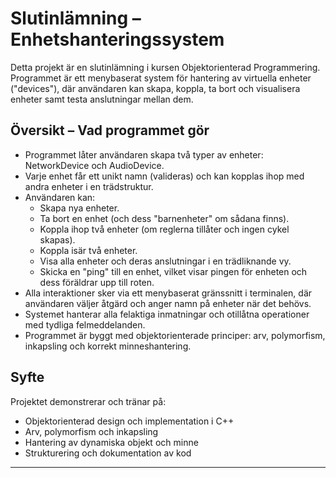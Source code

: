 # Slutinlämning – Enhetshanteringssystem

Detta projekt är en slutinlämning i kursen Objektorienterad Programmering. Programmet är ett menybaserat system för hantering av virtuella enheter ("devices"), där användaren kan skapa, koppla, ta bort och visualisera enheter samt testa anslutningar mellan dem.

## Översikt – Vad programmet gör

- Programmet låter användaren skapa två typer av enheter: NetworkDevice och AudioDevice.
- Varje enhet får ett unikt namn (valideras) och kan kopplas ihop med andra enheter i en trädstruktur.
- Användaren kan:
  - Skapa nya enheter.
  - Ta bort en enhet (och dess "barnenheter" om sådana finns).
  - Koppla ihop två enheter (om reglerna tillåter och ingen cykel skapas).
  - Koppla isär två enheter.
  - Visa alla enheter och deras anslutningar i en trädliknande vy.
  - Skicka en "ping" till en enhet, vilket visar pingen för enheten och dess föräldrar upp till roten.
- Alla interaktioner sker via ett menybaserat gränssnitt i terminalen, där användaren väljer åtgärd och anger namn på enheter när det behövs.
- Systemet hanterar alla felaktiga inmatningar och otillåtna operationer med tydliga felmeddelanden.
- Programmet är byggt med objektorienterade principer: arv, polymorfism, inkapsling och korrekt minneshantering.

## Syfte

Projektet demonstrerar och tränar på:
- Objektorienterad design och implementation i C++
- Arv, polymorfism och inkapsling
- Hantering av dynamiska objekt och minne
- Strukturering och dokumentation av kod

---
